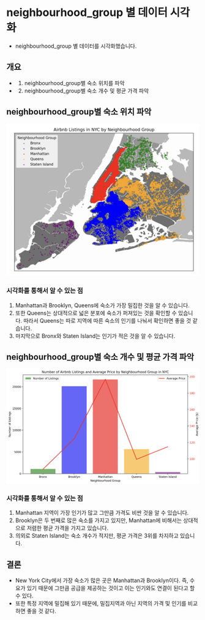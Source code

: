 # neighbourhood_group 별 데이터 시각화
- neighbourhood_group 별 데이터를 시각화했습니다.

## 개요
- 1. neighbourhood_group별 숙소 위치를 파악
- 2. neighbourhood_group별 숙소 개수 및 평균 가격 파악

## neighbourhood_group별 숙소 위치 파악
![image](../public/images/neighbourhood_group_by_location.png)
### 시각화를 통해서 알 수 있는 점
1. Manhattan과 Brooklyn, Queens에 숙소가 가장 밀집한 것을 알 수 있습니다.
2. 또한 Queens는 상대적으로 넓은 분포에 숙소가 퍼져있는 것을 확인할 수 있습니다. 따라서 Queens는 따로 지역에 따른 숙소의 인기를 나눠서 확인하면 좋을 것 같습니다.
3. 마지막으로 Bronx와 Staten Island는 인기가 적은 것을 알 수 있습니다.

## neighbourhood_group별 숙소 개수 및 평균 가격 파악
![image](../public/images/neighbourhood_group_by_count_price.png)
### 시각화를 통해서 알 수 있는 점
1. Manhattan 지역이 가장 인기가 많고 그만큼 가격도 비싼 것을 알 수 있습니다.
2. Brooklyn은 두 번째로 많은 숙소를 가지고 있지만, Manhattan에 비해서는 상대적으로 저렴한 평균 가격을 가지고 있습니다.
3. 의외로 Staten Island는 숙소 개수가 적지만, 평균 가격은 3위를 차지하고 있습니다.

## 결론
- New York City에서 가장 숙소가 많은 곳은 Manhattan과 Brooklyn이다. 즉, 수요가 있기 때문에 그만큼 공급을 제공하는 것이고 이는 인기와도 연결이 된다고 할 수 있다.
- 또한 특정 지역에 밀집해 있기 때문에, 밀집지역과 아닌 지역의 가격 및 인기를 비교하면 좋을 것 같다.